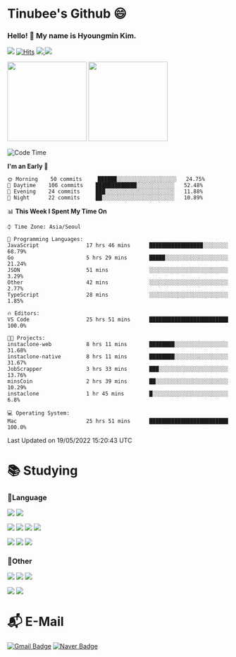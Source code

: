 # Tinubee's Github 😄 
### Hello! 👋 My name is Hyoungmin Kim.
![](https://visitor-badge.glitch.me/badge?page_id=Tinubee) [![Hits](https://hits.seeyoufarm.com/api/count/incr/badge.svg?url=https%3A%2F%2Fgithub.com%2Fgjbae1212%2FTinubee&count_bg=%2379C83D&title_bg=%23555555&icon=&icon_color=%2312DB1E&title=hits&edge_flat=false)](https://hits.seeyoufarm.com) <a href="https://www.instagram.com/k_hyoungmin/">
    <img src="http://img.shields.io/badge/-Instagram-5C5C5C?style=flat&logo=Instagram&link=https://www.instagram.com/k_hyoungmin/" />
</a> <a href="https://open.kakao.com/o/sLtyVr5d">
    <img src="http://img.shields.io/badge/-KakaoTalk-5C5C5C?style=flat&logo=KakaoTalk&link=https://open.kakao.com/o/sLtyVr5d" />
</a>

<p>
  <img height="180em" src="https://github-readme-stats.vercel.app/api?username=Tinubee&show_icons=true&theme=cobalt">
  <img height="180em" src="https://github-readme-stats.vercel.app/api/top-langs/?username=Tinubee&show_icons=true&hide_border=false&title_color=B470B6&text_color=75EDB2&icon_color=B470B6&layout=compact&bg_color=193549">
</p>

<!--START_SECTION:waka-->
![Code Time](http://img.shields.io/badge/Code%20Time-178%20hrs%2053%20mins-blue)

**I'm an Early 🐤** 

```text
🌞 Morning    50 commits     ██████░░░░░░░░░░░░░░░░░░░   24.75% 
🌆 Daytime    106 commits    █████████████░░░░░░░░░░░░   52.48% 
🌃 Evening    24 commits     ███░░░░░░░░░░░░░░░░░░░░░░   11.88% 
🌙 Night      22 commits     ██░░░░░░░░░░░░░░░░░░░░░░░   10.89%

```


📊 **This Week I Spent My Time On** 

```text
⌚︎ Time Zone: Asia/Seoul

💬 Programming Languages: 
JavaScript               17 hrs 46 mins      █████████████████░░░░░░░░   68.79% 
Go                       5 hrs 29 mins       █████░░░░░░░░░░░░░░░░░░░░   21.24% 
JSON                     51 mins             ░░░░░░░░░░░░░░░░░░░░░░░░░   3.29% 
Other                    42 mins             ░░░░░░░░░░░░░░░░░░░░░░░░░   2.77% 
TypeScript               28 mins             ░░░░░░░░░░░░░░░░░░░░░░░░░   1.85%

🔥 Editors: 
VS Code                  25 hrs 51 mins      █████████████████████████   100.0%

🐱‍💻 Projects: 
instaclone-web           8 hrs 11 mins       ████████░░░░░░░░░░░░░░░░░   31.68% 
instaclone-native        8 hrs 11 mins       ████████░░░░░░░░░░░░░░░░░   31.67% 
JobScrapper              3 hrs 33 mins       ███░░░░░░░░░░░░░░░░░░░░░░   13.76% 
minsCoin                 2 hrs 39 mins       ██░░░░░░░░░░░░░░░░░░░░░░░   10.29% 
instaclone               1 hr 45 mins        █░░░░░░░░░░░░░░░░░░░░░░░░   6.8%

💻 Operating System: 
Mac                      25 hrs 51 mins      █████████████████████████   100.0%

```


 Last Updated on 19/05/2022 15:20:43 UTC
<!--END_SECTION:waka-->

# 📚 Studying
### 📕Language
<img src="https://img.shields.io/badge/C Sharp-purple?style=flat-squaree&logo=C Sharp&logoColor=white"/> <img src="https://img.shields.io/badge/Unity-FAFAFA?style=flat-square&logo=Unity&logoColor=black"/>

<img src="https://img.shields.io/badge/JavaScript-F7DF1E?style=flat-square&logo=React&logoColor=white"/> <img src="https://img.shields.io/badge/HTML5-E34F26?style=flat-square&logo=HTML5&logoColor=white"/> <img src="https://img.shields.io/badge/CSS3-1572B6?style=flat-square&logo=CSS3&logoColor=white"/> <img src="https://img.shields.io/badge/TypeScript-3178C6?style=flat-square&logo=TypeScript&logoColor=white"/>

<img src="https://img.shields.io/badge/React-61DAFB?style=flat-square&logo=React&logoColor=white"/> <img src="https://img.shields.io/badge/Go-00ADD8?style=flat-square&logo=Go&logoColor=white"/> <img src="https://img.shields.io/badge/Python-3776AB?style=flat-squaree&logo=Python&logoColor=white"/>
### 📗Other
<img src="https://img.shields.io/badge/Firebase-039CE5?style=flat-square&logo=Firebase&logoColor=FFC927"/> <img src="https://img.shields.io/badge/AWS-FF9900?style=flat-square&logo=Amazon AWS&logoColor=white"/> <img src="https://img.shields.io/badge/GraphQL-E10098?style=flat-square&logo=GraphQL&logoColor=white"/>

<img src="https://img.shields.io/badge/Prisma-2D3748?style=flat-square&logo=Prisma&logoColor=white"/> <img src="https://img.shields.io/badge/NodeJs-339933?style=flat-square&logo=Node.js&logoColor=white"/> 

# 📬 E-Mail
[![Gmail Badge](https://img.shields.io/badge/Gmail-d14836?style=for-the-badge&logo=Gmail&logoColor=white&link=mailto:rlagud2005@gmail.com)](mailto:rlagud2005@gmail.com)
[![Naver Badge](https://img.shields.io/badge/Naver-03C75A?style=for-the-badge&logo=Naver&logoColor=white&link=mailto:rlagud2005@naver.com)](mailto:rlagud2005@naver.com)
<!--
[![Tinubee's wakatime stats](https://github-readme-stats.vercel.app/api/wakatime?username=Tinubee)](https://github.com/anuraghazra/github-readme-stats)
**Tinubee/Tinubee** is a ✨ _special_ ✨ repository because its `README.md` (this file) appears on your GitHub profile.

Here are some ideas to get you started:
- 🔭 I’m currently working on ...
- 🌱 I’m currently learning ...
- 👯 I’m looking to collaborate on ...
- 🤔 I’m looking for help with ...
- 💬 Ask me about ...
- 📫 How to reach me: ...
- 😄 Pronouns: ...
- ⚡ Fun fact: ...
-->
